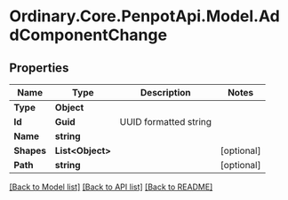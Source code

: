 # Ordinary.Core.PenpotApi.Model.AddComponentChange

## Properties

Name | Type | Description | Notes
------------ | ------------- | ------------- | -------------
**Type** | **Object** |  | 
**Id** | **Guid** | UUID formatted string | 
**Name** | **string** |  | 
**Shapes** | **List&lt;Object&gt;** |  | [optional] 
**Path** | **string** |  | [optional] 

[[Back to Model list]](../README.md#documentation-for-models) [[Back to API list]](../README.md#documentation-for-api-endpoints) [[Back to README]](../README.md)

